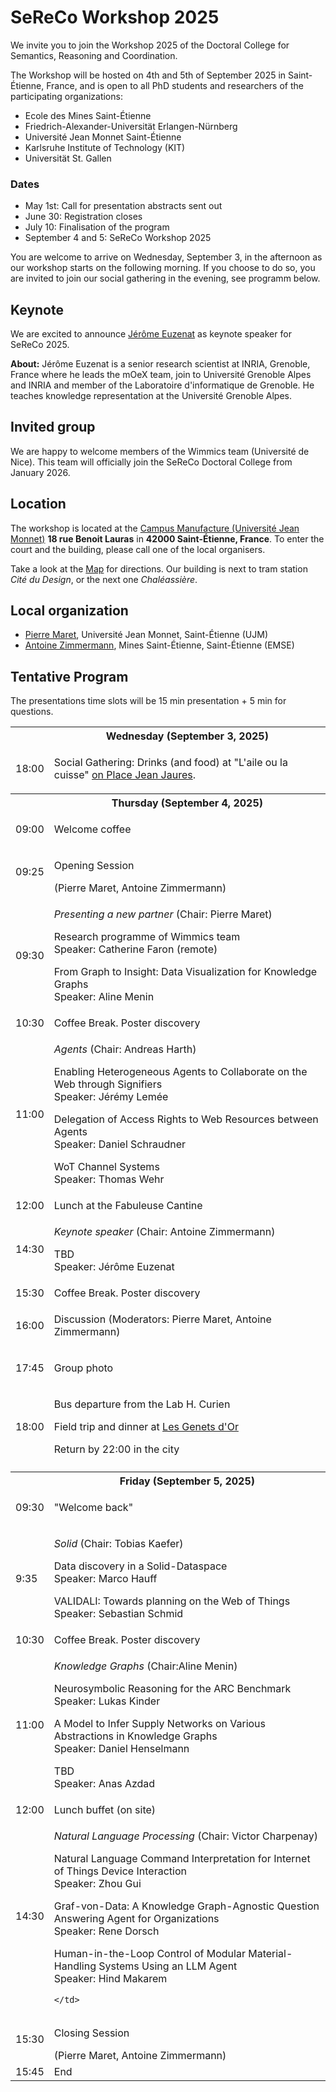 ---
---

# SeReCo Workshop 2025

We invite you to join the Workshop 2025 of the Doctoral College for Semantics, Reasoning and Coordination.

The Workshop will be hosted on 4th and 5th of September 2025 in Saint-Étienne, France, and is open to all PhD students and researchers of the participating organizations:

- Ecole des Mines Saint-Étienne
- Friedrich-Alexander-Universität Erlangen-Nürnberg
- Université Jean Monnet Saint-Étienne
- Karlsruhe Institute of Technology (KIT)
- Universität St. Gallen

### Dates 

- May 1st: Call for presentation abstracts sent out
- June 30: Registration closes
- July 10: Finalisation of the program
- September 4 and 5: SeReCo Workshop 2025

You are welcome to arrive on Wednesday, September 3, in the afternoon as our workshop starts on the following morning.
If you choose to do so, you are invited to join our social gathering in the evening, see programm below.

## Keynote

We are excited to announce <a target="_blank" href="https://moex.inria.fr/~euzenat/#tab1">Jérôme Euzenat</a> as keynote speaker for SeReCo 2025.

<b>About:</b>
Jérôme Euzenat is a senior research scientist at INRIA, Grenoble, France where he leads the mOeX team, join to Université Grenoble Alpes and INRIA and member of the Laboratoire d'informatique de Grenoble. He teaches knowledge representation at the Université Grenoble Alpes.

## Invited group

We are happy to welcome members of the Wimmics team (Université de Nice). This team will officially join the SeReCo Doctoral College from January 2026.

## Location

The workshop is located at the <a target="_blank" href="https://www.univ-st-etienne.fr/fr/direction-du-patrimoine/campus-trefilerie/campus-manufacture.html">Campus Manufacture (Université Jean Monnet)</a>  **18 rue Benoit Lauras** in **42000 Saint-Étienne, France**.
To enter the court and the building, please call one of the local organisers.

Take a look at the  <a target="_blank" href="https://www.google.com/maps/place/45%C2%B027'08.3%22N+4%C2%B023'16.1%22E/@45.452309,4.387796,1131m/data=!3m1!1e3!4m4!3m3!8m2!3d45.4523087!4d4.3877963?hl=fr&entry=ttu&g_ep=EgoyMDI0MTAyMi4wIKXMDSoASAFQAw%3D%3D">Map</a> for directions.
Our building is next to tram station _Cité du Design_, or the next one _Chaléassière_.

## Local organization

- [Pierre Maret](mailto:pierre.maret@univ-st-etienne.fr), Université Jean Monnet, Saint-Étienne (UJM)
- [Antoine Zimmermann](mailto:antoine.zimmermann@emse.fr), Mines Saint-Étienne, Saint-Étienne (EMSE)

## Tentative Program

<p>The presentations time slots will be 15 min presentation + 5 min for questions.</p>

<table class="agenda">
  <tr>
    <th></th>
    <th>Wednesday (September 3, 2025)</th>
  </tr>
  <tr>
    <td>18:00</td>
    <td class="highlight">
      <p>Social Gathering: Drinks (and food) at "L'aile ou la cuisse" <a target="_blank" href="https://www.saint-etienne-hors-cadre.fr/patrimoine-culturel/place-jean-jaures-saint-etienne/">on Place Jean Jaures</a>.</p> 
      <p></p>
    </td>
  </tr>
  <tr></tr>
  <tr>
    <th></th>
    <th>Thursday (September 4, 2025)</th>
  </tr>
  <tr>
    <td>09:00</td>
    <td class="admin">
      <p>Welcome coffee</p>
    </td>
  </tr>
  <tr>
    <td>09:25</td>
    <td class="admin">
      <p>Opening Session</p> (Pierre Maret, Antoine Zimmermann)
    </td>
  </tr>
 <tr>
    <td>09:30</td>
    <td class="presentation">
      <p><i>Presenting a new partner</i> (Chair: Pierre Maret) </p> 
      <p>Research programme of Wimmics team
      <br>
      Speaker: Catherine Faron (remote) </p>
      <p>From Graph to Insight: Data Visualization for Knowledge Graphs
      <br>
      Speaker: Aline	Menin</p>
    </td>
  </tr>
  <tr>
    <td>10:30</td>
    <td class="admin">Coffee Break. Poster discovery</td>
  </tr>
  <tr>
    <td>11:00</td>
    <td class="presentation"> 
      <p><i>Agents</i> (Chair: Andreas Harth) </p>
      <p>Enabling Heterogeneous Agents to Collaborate on the Web through Signifiers
      <br>
      Speaker: Jérémy	Lemée</p>
      <p>Delegation of Access Rights to Web Resources between Agents
      <br>
      Speaker: Daniel	Schraudner</p>
      <p>WoT Channel Systems
      <br>
      Speaker: Thomas	Wehr</p>
    </td>
  </tr>

  <tr>
    <td>12:00</td>
    <td class="admin">Lunch at the Fabuleuse Cantine</td>
  </tr>
   <tr>
    <td>14:30</td>
    <td class="presentation">
      <p><i>Keynote speaker</i> (Chair: Antoine Zimmermann)</p>
      <p>TBD
      <br>
      Speaker: Jérôme Euzenat</p>
  </td>
  </tr>
  <tr>
    <td>15:30</td>
    <td class="admin">Coffee Break.  Poster discovery</td>
  </tr>
   <tr>
    <td>16:00</td>
    <td class="highlight">
      <p>Discussion (Moderators: Pierre Maret, Antoine Zimmermann) </p>
    </td>
  </tr>
  
  <tr>
    <td>17:45</td>
    <td class="admin">
      <p>Group photo</p>
    </td>
  </tr>
  <tr>
  <td>18:00</td>
    <td class="admin">
      <p>Bus departure from the Lab H. Curien</p>
      <p>Field trip and dinner at <a target="_blank" href="https://www.lesgenetsdor42.fr/">Les Genets d'Or</a></p>
      <p>Return by 22:00 in the city</p>
    </td>
  </tr>
  <tr></tr>
  <td> </td>
    <tr>
    <th></th>
    <th>Friday (September 5, 2025)</th>
  </tr>
    <tr>
    <td>09:30</td>
    <td class="admin">
      <p>"Welcome back"</p>
    </td>
  </tr>
  <tr>
    <td>9:35</td>
    <td class="presentation">
      <p><i>Solid</i> (Chair: Tobias Kaefer)</p> 
      <p>Data discovery in a Solid-Dataspace
      <br>
      Speaker: Marco	Hauff</p>
      <p>VALIDALI: Towards planning on the Web of Things
      <br>
      Speaker: Sebastian	Schmid</p>
      </td>
  </tr>
    <tr>
    <td>10:30</td>
    <td class="admin">Coffee Break.  Poster discovery</td>
  </tr>
  <tr>
    <td>11:00</td>
    <td class="presentation"> 
      <p><i>Knowledge Graphs</i> (Chair:Aline	Menin)</p>
      <p>Neurosymbolic Reasoning for the ARC Benchmark
      <br>
      Speaker: Lukas	Kinder	</p>
      <p>A Model to Infer Supply Networks on Various Abstractions in Knowledge Graphs
      <br>
      Speaker: Daniel	Henselmann</p>
      <p>TBD
      <br>
      Speaker: Anas	Azdad</p>
    </td>
  </tr>

  <tr>
    <td>12:00</td>
    <td class="admin">Lunch buffet (on site)</td>
  </tr>
   <tr>
    <td>14:30</td>
    <td class="presentation">
      <p><i>Natural Language Processing</i> (Chair: Victor Charpenay)</p> 
      <p>Natural Language Command Interpretation for Internet of Things Device Interaction
      <br>
      Speaker: Zhou	Gui		</p>
      <p>Graf-von-Data: A Knowledge Graph-Agnostic Question Answering Agent for Organizations
      <br>
      Speaker: Rene	Dorsch</p>
      <p>Human-in-the-Loop Control of Modular Material-Handling Systems Using an LLM Agent
      <br>
      Speaker: Hind Makarem</p>

    </td>
  </tr>
   <td>15:30</td>
    <td class="admin">
      <p>Closing Session</p> (Pierre Maret, Antoine Zimmermann)
    </td>
  </tr>
  <tr>
    <td>15:45</td>
    <td>End</td>
  </tr>
</table>
